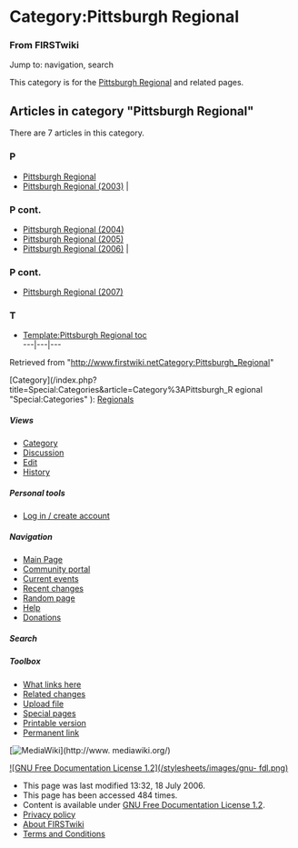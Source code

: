# Category:Pittsburgh Regional

### From FIRSTwiki

Jump to: navigation, search

This category is for the [Pittsburgh Regional](Pittsburgh_Regional
"Pittsburgh Regional" ) and related pages.

  

## Articles in category "Pittsburgh Regional"

There are 7 articles in this category.

### P

  * [Pittsburgh Regional](Pittsburgh_Regional "Pittsburgh Regional" )
  * [Pittsburgh Regional (2003)](Pittsburgh_Regional_%282003%29 "Pittsburgh Regional \(2003\)" )
|

### P cont.

  * [Pittsburgh Regional (2004)](Pittsburgh_Regional_%282004%29 "Pittsburgh Regional \(2004\)" )
  * [Pittsburgh Regional (2005)](Pittsburgh_Regional_%282005%29 "Pittsburgh Regional \(2005\)" )
  * [Pittsburgh Regional (2006)](Pittsburgh_Regional_%282006%29 "Pittsburgh Regional \(2006\)" )
|

### P cont.

  * [Pittsburgh Regional (2007)](Pittsburgh_Regional_%282007%29 "Pittsburgh Regional \(2007\)" )

### T

  * [Template:Pittsburgh Regional toc](Template:Pittsburgh_Regional_toc "Template:Pittsburgh Regional toc" )  
---|---|---  
  
Retrieved from
"<http://www.firstwiki.netCategory:Pittsburgh_Regional>"

[Category](/index.php?title=Special:Categories&article=Category%3APittsburgh_R
egional "Special:Categories" ): [Regionals](Category:Regionals
"Category:Regionals" )

##### Views

  * [Category](Category:Pittsburgh_Regional)
  * [Discussion](/index.php?title=Category_talk:Pittsburgh_Regional&action=edit)
  * [Edit](/index.php?title=Category:Pittsburgh_Regional&action=edit)
  * [History](/index.php?title=Category:Pittsburgh_Regional&action=history)

##### Personal tools

  * [Log in / create account](/index.php?title=Special:Userlogin&returnto=Category:Pittsburgh_Regional)

[](Main_Page "Main Page" )

##### Navigation

  * [Main Page](Main_Page)
  * [Community portal](FIRSTwiki:Community_portal)
  * [Current events](Current_events)
  * [Recent changes](Special:Recentchanges)
  * [Random page](Special:Random)
  * [Help](Help:Contents)
  * [Donations](FIRSTwiki:Site_support)

##### Search



##### Toolbox

  * [What links here](Special:Whatlinkshere/Category:Pittsburgh_Regional)
  * [Related changes](Special:Recentchangeslinked/Category:Pittsburgh_Regional)
  * [Upload file](Special:Upload)
  * [Special pages](Special:Specialpages)
  * [Printable version](/index.php?title=Category:Pittsburgh_Regional&printable=yes)
  * [Permanent link](/index.php?title=Category:Pittsburgh_Regional&oldid=49090)

[![MediaWiki](/skins/common/images/poweredby_mediawiki_88x31.png)](http://www.
mediawiki.org/)

[![GNU Free Documentation License 1.2](/stylesheets/images/gnu-
fdl.png)](http://www.gnu.org/copyleft/fdl.html)

  * This page was last modified 13:32, 18 July 2006.
  * This page has been accessed 484 times.
  * Content is available under [GNU Free Documentation License 1.2](http://www.gnu.org/copyleft/fdl.html "http://www.gnu.org/copyleft/fdl.html" ).
  * [Privacy policy](FIRSTwiki:Privacy_policy "FIRSTwiki:Privacy policy" )
  * [About FIRSTwiki](FIRSTwiki:About "FIRSTwiki:About" )
  * [Terms and Conditions](FIRSTwiki:Terms_and_conditions "FIRSTwiki:Terms and conditions" )

